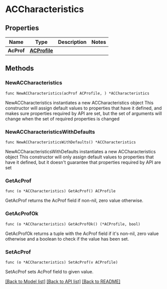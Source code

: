 # ACCharacteristics

## Properties

Name | Type | Description | Notes
------------ | ------------- | ------------- | -------------
**AcProf** | [**ACProfile**](ACProfile.md) |  | 

## Methods

### NewACCharacteristics

`func NewACCharacteristics(acProf ACProfile, ) *ACCharacteristics`

NewACCharacteristics instantiates a new ACCharacteristics object
This constructor will assign default values to properties that have it defined,
and makes sure properties required by API are set, but the set of arguments
will change when the set of required properties is changed

### NewACCharacteristicsWithDefaults

`func NewACCharacteristicsWithDefaults() *ACCharacteristics`

NewACCharacteristicsWithDefaults instantiates a new ACCharacteristics object
This constructor will only assign default values to properties that have it defined,
but it doesn't guarantee that properties required by API are set

### GetAcProf

`func (o *ACCharacteristics) GetAcProf() ACProfile`

GetAcProf returns the AcProf field if non-nil, zero value otherwise.

### GetAcProfOk

`func (o *ACCharacteristics) GetAcProfOk() (*ACProfile, bool)`

GetAcProfOk returns a tuple with the AcProf field if it's non-nil, zero value otherwise
and a boolean to check if the value has been set.

### SetAcProf

`func (o *ACCharacteristics) SetAcProf(v ACProfile)`

SetAcProf sets AcProf field to given value.



[[Back to Model list]](../README.md#documentation-for-models) [[Back to API list]](../README.md#documentation-for-api-endpoints) [[Back to README]](../README.md)


